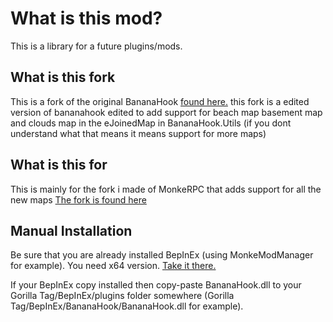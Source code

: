 # What is this mod?
This is a library for a future plugins/mods.

## What is this fork
This is a fork of the original BananaHook [found here.](https://github.com/RusJJ/BananaHook) this fork is a edited version of bananahook edited to add support for beach map basement map and clouds map in the eJoinedMap in BananaHook.Utils (if you dont understand what that means it means support for more maps)

## What is this for
This is mainly for the fork i made of MonkeRPC that adds support for all the new maps [The fork is found here](https://github.com/Replay-Tag/MonkeRPC)

## Manual Installation
Be sure that you are already installed BepInEx (using MonkeModManager for example). You need x64 version. [Take it there.](https://github.com/BepInEx/BepInEx/releases)

If your BepInEx copy installed then copy-paste BananaHook.dll to your Gorilla Tag/BepInEx/plugins folder somewhere (Gorilla Tag/BepInEx/BananaHook/BananaHook.dll for example).
